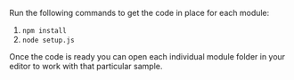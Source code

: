 Run the following commands to get the code in place for each module:

1. `npm install`
1. `node setup.js`

Once the code is ready you can open each individual module folder in your editor to work with that particular sample.